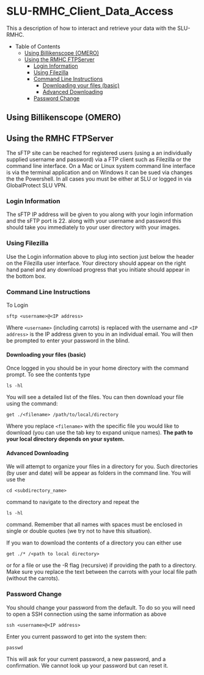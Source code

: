 # SLU-RMHC_Client_Data_Access
This a description of how to interact and retrieve your data with the SLU-RMHC.

- Table of Contents
  * [Using Billikenscope (OMERO)](#using-billikenscope--omero-)
  * [Using the RMHC FTPServer](#using-the-rmhc-ftpserver)
    + [Login Information](#login-information)
    + [Using Filezilla](#using-filezilla)
    + [Command Line Instructions](#command-line-instructions)
      - [Downloading your files (basic)](#downloading-your-files--basic-)
      - [Advanced Downloading](#advanced-downloading)
    + [Password Change](#password-change)

## Using Billikenscope (OMERO)

## Using the RMHC FTPServer
The sFTP site can be reached for registered users (using a an individually supplied username and password) via a FTP client such as Filezilla or the command line interface.  On a Mac or Linux system command line interface is via the terminal application and on Windows it can be sued via changes the the Powershell.  In all cases you must be either at SLU or logged in via GlobalProtect SLU VPN.

### Login Information
The sFTP IP address will be given to you along with your login information and the sFTP port is 22.  along with your username and password this should take you immediately to your user directory with your images.  

### Using Filezilla
Use the Login information above to plug into section just below the header on the Filezilla user interface.  Your directory should appear on the right hand panel and any download progress that you initiate should appear in the bottom box.

### Command Line Instructions
To Login

`sftp <username>@<IP address>`
  
Where `<username>` (including carrots) is replaced with the username and `<IP address>`  is the IP address given to you in an individual email.
You will then be prompted to enter your password in the blind.

#### Downloading your files (basic)
Once logged in you should be in your home directory with the command prompt.  To see the contents type

`ls -hl`

You will see a detailed list of the files.  You can then download your file using the command:

`get ./<filename> /path/to/local/directory`
  
Where you replace `<filename>` with the specific file you would like to download (you can use the tab key to expand unique names).  **The path to your local directory depends on your system.**

#### Advanced Downloading
We will attempt to organize your files in a directory for you.  Such directories (by user and date) will be appear as folders in the command line.  You will use the 

`cd <subdirectory_name>`

command to navigate to the directory and repeat the 

`ls -hl`

command.  Remember that all names with spaces must be enclosed in single or double quotes (we try not to have this situation).

If you wan to download the contents of a directory you can either use

`get ./* /<path to local directory>`

or for a file or use the -R flag (recursive) if providing the path to a directory.  Make sure you replace the text between the carrots with your local file path (without the carrots).

### Password Change
You should change your password from the default.  To do so you will need to open a SSH connection using the same information as above

`ssh <username>@<IP address>`
  
Enter you current password to get into the system then:
  
`passwd`
  
This will ask for your current password, a new password, and a confirmation.  We cannot look up your password but can reset it.
